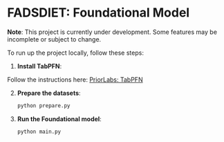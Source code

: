 # FADSDIET: Foundational Model

**Note**: This project is currently under development. Some features may be incomplete or subject to change.

To run up the project locally, follow these steps:

1. **Install TabPFN**:

Follow the instructions here: [PriorLabs: TabPFN](https://github.com/PriorLabs/TabPFN)

2. **Prepare the datasets**:
    ```bash
    python prepare.py
    ```

3. **Run the Foundational model**:
    ```bash
    python main.py
    ```